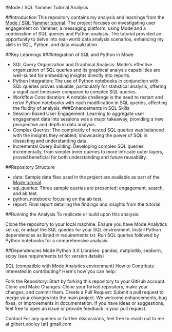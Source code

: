 #Mode / SQL Yammer Tutorial Analysis

##Introduction
This repository contains my analysis and learnings from the [Mode / SQL Yammer tutorial](https://mode.com/sql-tutorial/a-drop-in-user-engagement). The project focuses on investigating user engagement on Yammer, a messaging platform, using Mode and a combination of SQL queries and Python analysis. The tutorial provided an opportunity to delve into real-world data analysis scenarios, enhancing my skills in SQL, Python, and data visualization.

##Key Learnings
###Integration of SQL and Python in Mode
* SQL Query Organization and Graphical Analysis: Mode's effective organization of SQL queries and its graphical analysis capabilities are well-suited for embedding insights directly into reports.
* Python Integration: The use of Python notebooks in conjunction with SQL queries proves valuable, particularly for statistical analysis, offering a significant timesaver compared to complex SQL queries.
* Workflow Consideration: A notable challenge is the need to restart and rerun Python notebooks with each modification in SQL queries, affecting the fluidity of analysis.
###Enhancements in SQL Skills
* Session-Based User Engagement: Learning to aggregate user engagement data into sessions was a major takeaway, providing a new perspective and depth in data analysis.
* Complex Queries: The complexity of nested SQL queries was balanced with the insights they enabled, showcasing the power of SQL in dissecting and understanding data.
* Incremental Query Building: Developing complex SQL queries incrementally, from simpler inner queries to more intricate outer layers, proved beneficial for both understanding and future reusability.

##Repository Structure
* data: Sample data files used in the project are available as part of the [Mode tutorial](https://mode.com/sql-tutorial/a-drop-in-user-engagement).
* sql_queries: Three sample queries are presented: engagement, search, and ab test.
* python_notebook: focusing on the ab test.
* report: Final report detailing the findings and insights from the tutorial.

##Running the Analysis
To replicate or build upon this analysis:

Clone the repository to your local machine.
Ensure you have Mode Analytics set up, or adapt the SQL queries for your SQL environment.
Install Python dependencies as listed in requirements.txt.
Run SQL queries followed by Python notebooks for a comprehensive analysis.

##Dependencies
Mode
Python 3.X
Libraries: pandas, matplotlib, seaborn, scipy (see requirements.txt for
version details)

SQL (compatible with Mode Analytics environment)
How to Contribute
Interested in contributing? Here's how you can help:

Fork the Repository: Start by forking this repository to your GitHub account.
Clone and Make Changes: Clone your forked repository, make your changes, and commit them.
Create a Pull Request: Submit a pull request to merge your changes into the main project.
We welcome enhancements, bug fixes, or improvements in documentation. If you have ideas or suggestions, feel free to open an issue or provide feedback in your pull request.

Contact
For any queries or further discussions, feel free to reach out to me at gilbert.pooley [at] gmail.com
